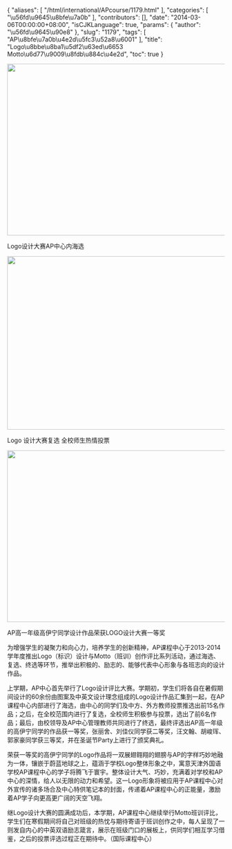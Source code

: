 {
    "aliases": [
        "/html/international/APcourse/1179.html"
    ],
    "categories": [
        "\u56fd\u9645\u8bfe\u7a0b"
    ],
    "contributors": [],
    "date": "2014-03-06T00:00:00+08:00",
    "isCJKLanguage": true,
    "params": {
        "author": "\u56fd\u9645\u90e8"
    },
    "slug": "1179",
    "tags": [
        "AP\u8bfe\u7a0b\u4e2d\u5fc3\u52a8\u6001"
    ],
    "title": "Logo\u8bbe\u8ba1\u5df2\u63ed\u6653  Motto\u6d77\u9009\u8fdb\u884c\u4e2d",
    "toc": true
}


<img
    src="https://cdn.tfls.online/mirror/full/86a281503d9097617f2959e00ed9f6a873830736.jpg"
    style="display:block;margin-left:auto;margin-right:auto;"
    decoding="async"
    fetchpriority="auto"
    loading="lazy"
    height="397"
    width="600"
/>




Logo设计大赛AP中心内海选




  






<img
    src="https://cdn.tfls.online/mirror/full/9c32b3b6f3847774fde4bae77706e2191d229182.jpg"
    style="display:block;margin-left:auto;margin-right:auto;"
    decoding="async"
    fetchpriority="auto"
    loading="lazy"
    height="401"
    width="600"
/>




Logo 设计大赛复选 全校师生热情投票





<img
    src="https://cdn.tfls.online/mirror/full/7c32a9af3a10ccf5ee2dff8a557e682a5caf1c7a.jpg"
    style="display:block;margin-left:auto;margin-right:auto;"
    decoding="async"
    fetchpriority="auto"
    loading="lazy"
    height="397"
    width="600"
/>




AP高一年级高伊宁同学设计作品荣获LOGO设计大赛一等奖






为增强学生的凝聚力和向心力，培养学生的创新精神，AP课程中心于2013-2014学年度推出Logo（标识）设计与Motto（班训）创作评比系列活动，通过海选、复选、终选等环节，推举出积极的、励志的、能够代表中心形象与各班志向的设计作品。




上学期，AP中心首先举行了Logo设计评比大赛。学期初，学生们将各自在暑假期间设计的60余份由图案及中英文设计理念组成的Logo设计作品汇集到一起，在AP课程中心内部进行了海选，由中心的同学们及中方、外方教师投票推选出前15名作品；之后，在全校范围内进行了复选，全校师生积极参与投票，选出了前6名作品；最后，由校领导及AP中心管理教师共同进行了终选，最终评选出AP高一年级的高伊宁同学的作品获一等奖，张丽舍、刘佳仪同学获二等奖，汪文翰、胡峻珲、郭家豪同学获三等奖，并在圣诞节Party上进行了颁奖典礼。




荣获一等奖的高伊宁同学的Logo作品将一双展翅翱翔的翅膀与AP的字样巧妙地融为一体，镶嵌于蔚蓝地球之上，蕴涵于学校Logo整体形象之中，寓意天津外国语学校AP课程中心的学子将腾飞于寰宇。整体设计大气、巧妙，充满着对学校和AP中心的深情，给人以无限的动力和希望。这一Logo形象将被应用于AP课程中心对外宣传的诸多场合及中心特供笔记本的封面，传递着AP课程中心的正能量，激励着AP学子向更高更广阔的天空飞翔。 




继Logo设计大赛的圆满成功后，本学期，AP课程中心继续举行Motto班训评比，学生们在寒假期间将自己对班级的热忱与期待寄语于班训创作之中，每人呈现了一则发自内心的中英双语励志箴言，展示在班级门口的展板上，供同学们相互学习借鉴，之后的投票评选过程正在期待中。（国际课程中心）



  






  



